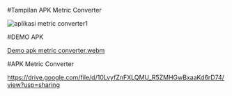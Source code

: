 #Tampilan APK Metric Converter 

![aplikasi metric converter1](https://github.com/user-attachments/assets/a12f625c-6a8a-4938-bc8b-5575240eb277)

#DEMO APK

[Demo apk metric converter.webm](https://github.com/user-attachments/assets/d8288f0c-f944-4b98-a875-afea1224e178)

#APK Metric Converter 

https://drive.google.com/file/d/10LvyfZnFXLQMU_R5ZMHGwBxaaKd6rD74/view?usp=sharing 
